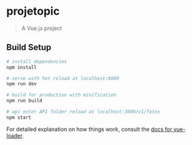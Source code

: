 # projetopic

> A Vue.js project

## Build Setup

``` bash
# install dependencies
npm install

# serve with hot reload at localhost:8080
npm run dev

# build for production with minification
npm run build

# api enter API folder reload at localhost:3000/v1/fotos
npm start
```

For detailed explanation on how things work, consult the [docs for vue-loader](http://vuejs.github.io/vue-loader).
